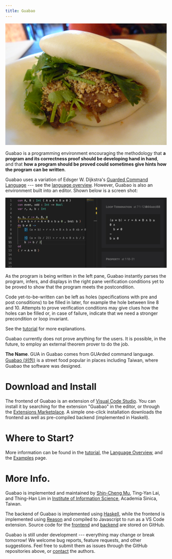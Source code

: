 ```yaml
---
title: Guabao
---
```


![<small>Photo: [Ron Dollete](https://www.flickr.com/photos/saucesupreme/4434798368). CC BY-ND 2.0.</small>](images/guabao-saucesupreme.jpg)

Guabao is a programming environment encouraging the methodology that **a program and its correctness proof should be developing hand in hand**,
and that **how a program should be proved could sometimes give hints how the program can be written**.

Guabao uses a variation of Edsger W. Dijkstra's [Guarded Command Language](https://en.wikipedia.org/wiki/Guarded_Command_Language) --- see the [language overview](pages/1.%20Language%20Overview.html).
However, Guabao is also an environment built into an editor.
Shown below is a screen shot:

![](images/tutorial/tutorial03.jpg)

As the program is being written in the left pane, Guabao instantly parses the program, infers, and displays in the right pane verification conditions yet to be proved to show that the program meets the postcondition.

Code yet-to-be-written can be left as holes (specifications with pre and post consditions) to be filled in later, for example the hole between line 8 and 10. Attempts to prove verification conditions may give clues how the holes can be filled or, in case of failure, indicate that we need a stronger precondition or loop invariant.

See the [tutorial](pages/0.%20Getting%20Started.html) for more explanations.

Guabao currently does not prove anything for the users. It is possible, in the future, to employ an external theorem prover to do the job.

**The Name**. GUA in Guabao comes from GUArded command language.
[Guabao (刈包)](https://en.wikipedia.org/wiki/Gua_bao) is a street food popular in places including Taiwan, where Guabao the software was designed.

# Download and Install

The frontend of Guabao is an extension of [Visual Code Studio](https://code.visualstudio.com/). You can install it by searching for the extension "Guabao" in the editor, or through the [Extensions Marketplace](https://marketplace.visualstudio.com/items?itemName=scmlab.guabao).
A simple one-click installation downloads the frontend as well as pre-compiled backend (implemented in Haskell).

# Where to Start?

More information can be found in the [tutorial](pages/0.%20Getting%20Started.html), the [Language Overview](pages/1.%20Language%20Overview.html), and the [Examples](pages/Examples.html) page.

# More Info.

Guabao is implemented and maintained by [Shin-Cheng Mu](https://scm.iis.sinica.edu.tw/home/), Ting-Yan Lai, and Thing-Han Lim in [Institute of Information Science](https://www.iis.sinica.edu.tw/), Academia Sinica, Taiwan.

The backend of Guabao is implemented using [Haskell](https://www.haskell.org/), while the frontend is implemented using [Reason](https://reasonml.github.io/) and compiled to Javascript to run as a VS Code extension.
Source code for the [frontend](https://github.com/scmlab/gcl-vscode) and [backend](https://github.com/scmlab/gcl) are stored on GitHub.

Guabao is still under development --- everything may change or break tomorrow! We welcome bug reports, feature requests, and other suggestions.
Feel free to submit them as issues through the GitHub repositories above, or [contact](pages/Contacts.html) the authors.

